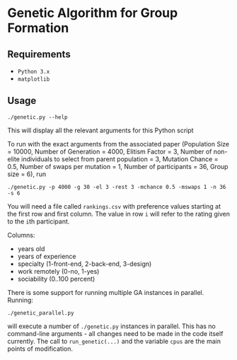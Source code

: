 # Genetic Algorithm for Group Formation

## Requirements
- `Python 3.x`
- `matplotlib`

## Usage
```
./genetic.py --help
```
This will display all the relevant arguments for this Python script

To run with the exact arguments from the associated paper (Population Size = 10000, Number of Generation = 4000, Elitism Factor = 3, Number of non-elite individuals to select from parent population = 3, Mutation Chance = 0.5, Number of swaps per mutation = 1, Number of participants = 36, Group size = 6), run

```
./genetic.py -p 4000 -g 30 -el 3 -rest 3 -mchance 0.5 -mswaps 1 -n 36 -s 6
```
You will need a file called `rankings.csv` with preference values starting at the first row and first column. The value in row `i` will refer to the rating given to the `i`th participant.

Columns:
- years old
- years of experience
- specialty (1-front-end, 2-back-end, 3-design)
- work remotely (0-no, 1-yes)
- sociability (0..100 percent)

There is some support for running multiple GA instances in parallel. Running:
```
./genetic_parallel.py
```
will execute a number of `./genetic.py` instances in parallel. This has no command-line arguments - all changes need to be made in the code itself currently. The call to `run_genetic(...)` and the variable `cpus` are the main points of modification. 
